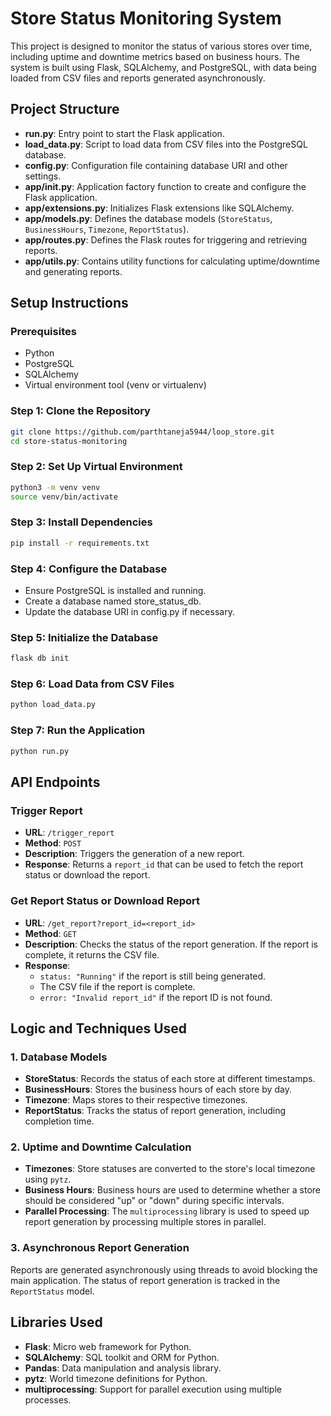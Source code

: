 # Store Status Monitoring System

This project is designed to monitor the status of various stores over time, including uptime and downtime metrics based on business hours. The system is built using Flask, SQLAlchemy, and PostgreSQL, with data being loaded from CSV files and reports generated asynchronously.

## Project Structure

- **run.py**: Entry point to start the Flask application.
- **load_data.py**: Script to load data from CSV files into the PostgreSQL database.
- **config.py**: Configuration file containing database URI and other settings.
- **app/__init__.py**: Application factory function to create and configure the Flask application.
- **app/extensions.py**: Initializes Flask extensions like SQLAlchemy.
- **app/models.py**: Defines the database models (`StoreStatus`, `BusinessHours`, `Timezone`, `ReportStatus`).
- **app/routes.py**: Defines the Flask routes for triggering and retrieving reports.
- **app/utils.py**: Contains utility functions for calculating uptime/downtime and generating reports.

## Setup Instructions

### Prerequisites

- Python
- PostgreSQL
- SQLAlchemy
- Virtual environment tool (venv or virtualenv)

### Step 1: Clone the Repository

```bash
git clone https://github.com/parthtaneja5944/loop_store.git
cd store-status-monitoring
```
### Step 2: Set Up Virtual Environment

```bash
python3 -m venv venv
source venv/bin/activate
```

### Step 3: Install Dependencies

```bash
pip install -r requirements.txt
```

### Step 4: Configure the Database

- Ensure PostgreSQL is installed and running.
- Create a database named store_status_db.
- Update the database URI in config.py if necessary.

### Step 5: Initialize the Database

```bash
flask db init
```

### Step 6: Load Data from CSV Files

```bash
python load_data.py
```

### Step 7: Run the Application

```bash
python run.py
```

## API Endpoints

### Trigger Report

- **URL**: `/trigger_report`
- **Method**: `POST`
- **Description**: Triggers the generation of a new report.
- **Response**: Returns a `report_id` that can be used to fetch the report status or download the report.

### Get Report Status or Download Report

- **URL**: `/get_report?report_id=<report_id>`
- **Method**: `GET`
- **Description**: Checks the status of the report generation. If the report is complete, it returns the CSV file.
- **Response**:
  - `status: "Running"` if the report is still being generated.
  - The CSV file if the report is complete.
  - `error: "Invalid report_id"` if the report ID is not found.

## Logic and Techniques Used

### 1. Database Models

- **StoreStatus**: Records the status of each store at different timestamps.
- **BusinessHours**: Stores the business hours of each store by day.
- **Timezone**: Maps stores to their respective timezones.
- **ReportStatus**: Tracks the status of report generation, including completion time.

### 2. Uptime and Downtime Calculation

- **Timezones**: Store statuses are converted to the store's local timezone using `pytz`.
- **Business Hours**: Business hours are used to determine whether a store should be considered "up" or "down" during specific intervals.
- **Parallel Processing**: The `multiprocessing` library is used to speed up report generation by processing multiple stores in parallel.

### 3. Asynchronous Report Generation

Reports are generated asynchronously using threads to avoid blocking the main application. The status of report generation is tracked in the `ReportStatus` model.

## Libraries Used

- **Flask**: Micro web framework for Python.
- **SQLAlchemy**: SQL toolkit and ORM for Python.
- **Pandas**: Data manipulation and analysis library.
- **pytz**: World timezone definitions for Python.
- **multiprocessing**: Support for parallel execution using multiple processes.

